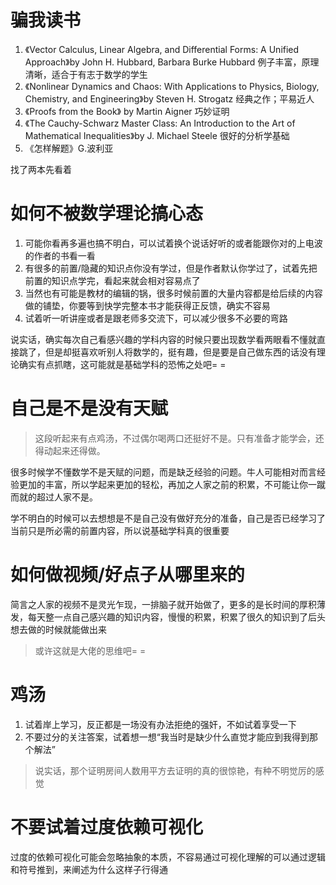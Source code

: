 # 骗我读书
 1. 《Vector Calculus, Linear Algebra, and Differential Forms: A Unified Approach》by John H. Hubbard, Barbara Burke Hubbard 例子丰富，原理清晰，适合于有志于数学的学生
 2. 《Nonlinear Dynamics and Chaos: With Applications to Physics, Biology, Chemistry, and Engineering》by Steven H. Strogatz 经典之作；平易近人
 3. 《Proofs from the Book》 by Martin Aigner 巧妙证明
 4. 《The Cauchy-Schwarz Master Class: An Introduction to the Art of Mathematical Inequalities》by J. Michael Steele 很好的分析学基础
 5. 《怎样解题》G.波利亚

 找了两本先看着

# 如何不被数学理论搞心态
 1. 可能你看再多遍也搞不明白，可以试着换个说话好听的或者能跟你对的上电波的作者的书看一看
 2. 有很多的前置/隐藏的知识点你没有学过，但是作者默认你学过了，试着先把前置的知识点学完，看起来就会相对容易点了
 3. 当然也有可能是教材的编辑的锅，很多时候前置的大量内容都是给后续的内容做的铺垫，你要等到快学完整本书才能获得正反馈，确实不容易
 4. 试着听一听讲座或者是跟老师多交流下，可以减少很多不必要的弯路

 说实话，确实每次自己看感兴趣的学科内容的时候只要出现数学看两眼看不懂就直接跳了，但是却挺喜欢听别人将数学的，挺有趣，但是要是自己做东西的话没有理论确实有点抓瞎，这可能就是基础学科的恐怖之处吧= =

# 自己是不是没有天赋
 > 这段听起来有点鸡汤，不过偶尔喝两口还挺好不是。只有准备才能学会，还得动起来还得做。

 很多时候学不懂数学不是天赋的问题，而是缺乏经验的问题。牛人可能相对而言经验更加的丰富，所以学起来更加的轻松，再加之人家之前的积累，不可能让你一蹴而就的超过人家不是。

 学不明白的时候可以去想想是不是自己没有做好充分的准备，自己是否已经学习了当前只是所必需的前置内容，所以说基础学科真的很重要

# 如何做视频/好点子从哪里来的
 简言之人家的视频不是灵光乍现，一排脑子就开始做了，更多的是长时间的厚积薄发，每天整一点自己感兴趣的知识内容，慢慢的积累，积累了很久的知识到了后头想去做的时候就能做出来

 > 或许这就是大佬的思维吧= =

# 鸡汤
 1. 试着岸上学习，反正都是一场没有办法拒绝的强奸，不如试着享受一下
 2. 不要过分的关注答案，试着想一想“我当时是缺少什么直觉才能应到我得到那个解法”

 > 说实话，那个证明房间人数用平方去证明的真的很惊艳，有种不明觉厉的感觉

# 不要试着过度依赖可视化
 过度的依赖可视化可能会忽略抽象的本质，不容易通过可视化理解的可以通过逻辑和符号推到，来阐述为什么这样子行得通